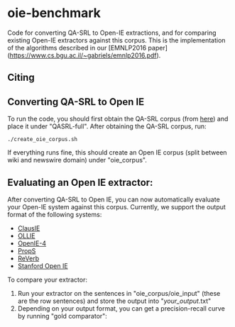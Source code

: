# oie-benchmark

Code for converting QA-SRL to Open-IE extractions, and for comparing existing Open-IE extractors against this corpus.
This is the implementation of the algorithms described in our [EMNLP2016 paper] (https://www.cs.bgu.ac.il/~gabriels/emnlp2016.pdf).

Citing
------


Converting QA-SRL to Open IE
----------------------------
To run the code, you should first obtain the QA-SRL corpus (from [here](https://dada.cs.washington.edu/qasrl/#dataset)) and place it under "QASRL-full".
After obtaining the QA-SRL corpus, run:
```
./create_oie_corpus.sh
```

If everything runs fine, this should create an Open IE corpus (split between wiki and newswire domain) under "oie_corpus".


Evaluating an Open IE extractor:
-----------------------------
After converting QA-SRL to Open IE, you can now automatically evaluate your Open-IE system against this corpus.
Currently, we support the output format of the following systems:

* [ClausIE](https://www.mpi-inf.mpg.de/departments/databases-and-information-systems/software/clausie/)
* [OLLIE](http://knowitall.github.io/ollie/)
* [OpenIE-4](https://github.com/allenai/openie-standalone)
* [PropS](http://u.cs.biu.ac.il/~stanovg/props.html)
* [ReVerb](http://reverb.cs.washington.edu/)
* [Stanford Open IE](http://nlp.stanford.edu/software/openie.html)

To compare your extractor:
1. Run your extractor on the sentences in "oie_corpus/oie_input" (these are the row sentences) and store the output into "*your_output*.txt"
2. Depending on your output format, you can get a precision-recall curve by running "gold comparator":
```
